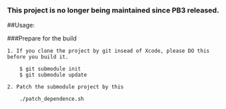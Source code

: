 ### This project is no longer being maintained since PB3 released.

##Usage:

###Prepare for the build

	1. If you clone the project by git insead of Xcode, please DO this before you build it.

		$ git submodule init
		$ git submodule update

	2. Patch the submodule project by this

		./patch_dependence.sh


